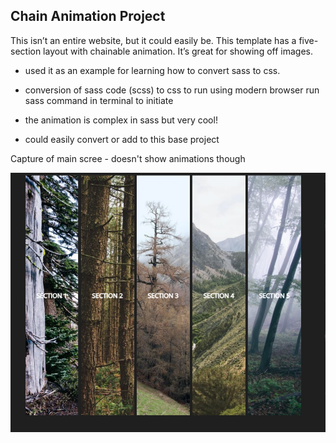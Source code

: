 Chain Animation Project
---
This isn’t an entire website, but it could easily be. This template has a five-section layout with chainable animation. It’s great for showing off images.

- used it as an example for learning how to convert sass to css.
- conversion of sass code (scss) to css to run using modern browser
      run sass command in terminal to initiate

- the animation is complex in sass but very cool!
- could easily convert or add to this base project

Capture of main scree - doesn't show animations though

![title](mainPageCapture.PNG)



